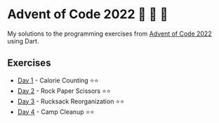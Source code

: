 # Advent of Code 2022 💫 🎅 🎄

My solutions to the programming exercises from [Advent of Code 2022](https://adventofcode.com/2022)
using Dart.

## Exercises

* [Day 1](https://adventofcode.com/2022/day/1) - Calorie Counting ⭐⭐
* [Day 2](https://adventofcode.com/2022/day/2) - Rock Paper Scissors ⭐⭐
* [Day 3](https://adventofcode.com/2022/day/3) - Rucksack Reorganization ⭐⭐
* [Day 4](https://adventofcode.com/2022/day/4) - Camp Cleanup ⭐⭐
